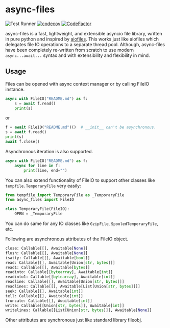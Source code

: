 # async-files
![Test Runner](https://github.com/Niraj-Kamdar/async-files/workflows/Test%20Runner/badge.svg)
[![codecov](https://codecov.io/gh/Niraj-Kamdar/async-files/branch/main/graph/badge.svg?token=cyY0uU5JB5)](https://codecov.io/gh/Niraj-Kamdar/async-files/branch/main)
[![CodeFactor](https://www.codefactor.io/repository/github/niraj-kamdar/async-files/badge)](https://www.codefactor.io/repository/github/niraj-kamdar/async-files)

async-files is a fast, lightweight, and extensible asyncio file library, written in pure python and inspired by [aiofiles](https://github.com/Tinche/aiofiles). This works just like aiofiles which delegates file IO operations to a separate thread pool. Although, async-files have been completely re-written from scratch to use modern `async...await...` syntax and with extensibility and flexibility in mind.

## Usage

Files can be opened with async context manager or by calling FileIO instance.
```python
async with FileIO("README.md") as f:
    s = await f.read()
    print(s)
```
or
```python
f = await FileIO("README.md")()  # __init__ can't be asynchronous.
s = await f.read()
print(s)
await f.close()
```

Asynchronous iteration is also supported.

```python
async with FileIO("README.md") as f:
    async for line in f:
        print(line, end="")
```

You can also extend functionality of FileIO to support other classes like `tempfile.TemporaryFile` very easily:
```python
from tempfile import TemporaryFile as _TemporaryFile
from async_files import FileIO

class TemporaryFile(FileIO):
    OPEN = _TemporaryFile
```

You can do same for any IO classes like `GzipFile`, `SpooledTemporaryFile`, etc.

Following are asynchronous attributes of the FileIO object.
```python
close: Callable[[], Awaitable[None]]
flush: Callable[[], Awaitable[None]]
isatty: Callable[[], Awaitable[bool]]
read: Callable[[], Awaitable[Union[str, bytes]]]
read1: Callable[[], Awaitable[bytes]]
readinto: Callable[[bytearray], Awaitable[int]]
readinto1: Callable[[bytearray], Awaitable[int]]
readline: Callable[[], Awaitable[Union[str, bytes]]]
readlines: Callable[[], Awaitable[List[Union[str, bytes]]]]
seek: Callable[[], Awaitable[int]]
tell: Callable[[], Awaitable[int]]
truncate: Callable[[], Awaitable[int]]
write: Callable[[Union[str, bytes]], Awaitable[int]]
writelines: Callable[[List[Union[str, bytes]]], Awaitable[None]]
```
Other attributes are synchronous just like standard library fileobj.
